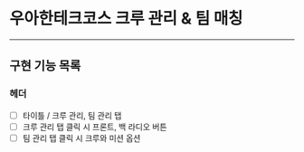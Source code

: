 # 우아한테크코스 크루 관리 & 팀 매칭

---

## 구현 기능 목록

### 헤더

- [ ] 타이틀 / 크루 관리, 팀 관리 탭
- [ ] 크루 관리 탭 클릭 시 프론트, 백 라디오 버튼
- [ ] 팀 관리 탭 클릭 시 크루와 미션 옵션
